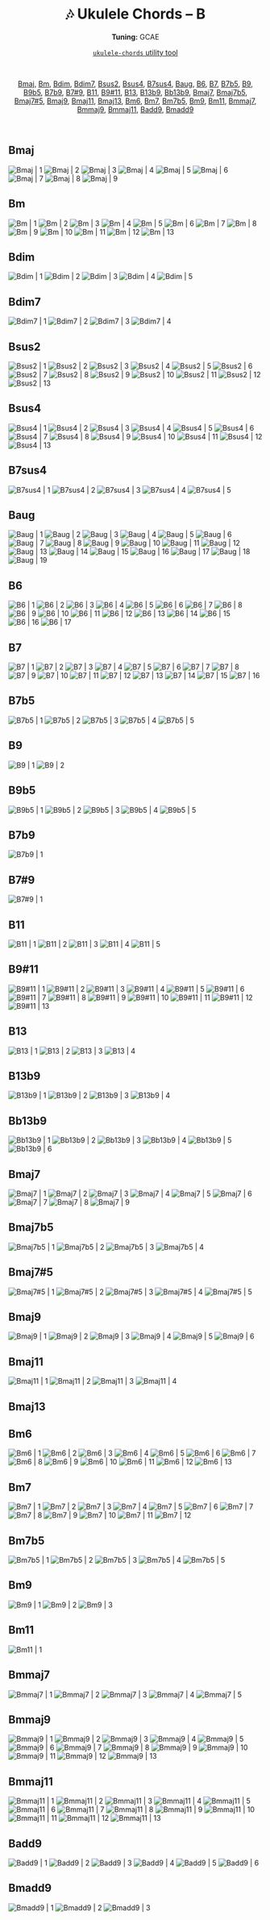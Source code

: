 <div align="center">
	<h1>🎶 Ukulele Chords – B</h1>
	<p>
		<strong>Tuning:</strong> GCAE
	</p>
	<p>
    	<a href="https://github.com/capevace/ukulele-chords"><code>ukulele-chords</code> utility tool</a>
	</p>
	<br>
	<p>
		<a href="#Bmaj">Bmaj</a>, <a href="#Bm">Bm</a>, <a href="#Bdim">Bdim</a>, <a href="#Bdim7">Bdim7</a>, <a href="#Bsus2">Bsus2</a>, <a href="#Bsus4">Bsus4</a>, <a href="#B7sus4">B7sus4</a>, <a href="#Baug">Baug</a>, <a href="#B6">B6</a>, <a href="#B7">B7</a>, <a href="#B7b5">B7b5</a>, <a href="#B9">B9</a>, <a href="#B9b5">B9b5</a>, <a href="#B7b9">B7b9</a>, <a href="#B7#9">B7#9</a>, <a href="#B11">B11</a>, <a href="#B9#11">B9#11</a>, <a href="#B13">B13</a>, <a href="#B13b9">B13b9</a>, <a href="#Bb13b9">Bb13b9</a>, <a href="#Bmaj7">Bmaj7</a>, <a href="#Bmaj7b5">Bmaj7b5</a>, <a href="#Bmaj7#5">Bmaj7#5</a>, <a href="#Bmaj9">Bmaj9</a>, <a href="#Bmaj11">Bmaj11</a>, <a href="#Bmaj13">Bmaj13</a>, <a href="#Bm6">Bm6</a>, <a href="#Bm7">Bm7</a>, <a href="#Bm7b5">Bm7b5</a>, <a href="#Bm9">Bm9</a>, <a href="#Bm11">Bm11</a>, <a href="#Bmmaj7">Bmmaj7</a>, <a href="#Bmmaj9">Bmmaj9</a>, <a href="#Bmmaj11">Bmmaj11</a>, <a href="#Badd9">Badd9</a>, <a href="#Bmadd9">Bmadd9</a>
	</p>
</div>
<br>


## Bmaj

![Bmaj | 1](../../svgs/Bmaj.svg) ![Bmaj | 2](../../svgs/Bmaj-2.svg) ![Bmaj | 3](../../svgs/Bmaj-3.svg) ![Bmaj | 4](../../svgs/Bmaj-4.svg) ![Bmaj | 5](../../svgs/Bmaj-5.svg) ![Bmaj | 6](../../svgs/Bmaj-6.svg) ![Bmaj | 7](../../svgs/Bmaj-7.svg) ![Bmaj | 8](../../svgs/Bmaj-8.svg) ![Bmaj | 9](../../svgs/Bmaj-9.svg) 

## Bm

![Bm | 1](../../svgs/Bm.svg) ![Bm | 2](../../svgs/Bm-2.svg) ![Bm | 3](../../svgs/Bm-3.svg) ![Bm | 4](../../svgs/Bm-4.svg) ![Bm | 5](../../svgs/Bm-5.svg) ![Bm | 6](../../svgs/Bm-6.svg) ![Bm | 7](../../svgs/Bm-7.svg) ![Bm | 8](../../svgs/Bm-8.svg) ![Bm | 9](../../svgs/Bm-9.svg) ![Bm | 10](../../svgs/Bm-10.svg) ![Bm | 11](../../svgs/Bm-11.svg) ![Bm | 12](../../svgs/Bm-12.svg) ![Bm | 13](../../svgs/Bm-13.svg) 

## Bdim

![Bdim | 1](../../svgs/Bdim.svg) ![Bdim | 2](../../svgs/Bdim-2.svg) ![Bdim | 3](../../svgs/Bdim-3.svg) ![Bdim | 4](../../svgs/Bdim-4.svg) ![Bdim | 5](../../svgs/Bdim-5.svg) 

## Bdim7

![Bdim7 | 1](../../svgs/Bdim7.svg) ![Bdim7 | 2](../../svgs/Bdim7-2.svg) ![Bdim7 | 3](../../svgs/Bdim7-3.svg) ![Bdim7 | 4](../../svgs/Bdim7-4.svg) 

## Bsus2

![Bsus2 | 1](../../svgs/Bsus2.svg) ![Bsus2 | 2](../../svgs/Bsus2-2.svg) ![Bsus2 | 3](../../svgs/Bsus2-3.svg) ![Bsus2 | 4](../../svgs/Bsus2-4.svg) ![Bsus2 | 5](../../svgs/Bsus2-5.svg) ![Bsus2 | 6](../../svgs/Bsus2-6.svg) ![Bsus2 | 7](../../svgs/Bsus2-7.svg) ![Bsus2 | 8](../../svgs/Bsus2-8.svg) ![Bsus2 | 9](../../svgs/Bsus2-9.svg) ![Bsus2 | 10](../../svgs/Bsus2-10.svg) ![Bsus2 | 11](../../svgs/Bsus2-11.svg) ![Bsus2 | 12](../../svgs/Bsus2-12.svg) ![Bsus2 | 13](../../svgs/Bsus2-13.svg) 

## Bsus4

![Bsus4 | 1](../../svgs/Bsus4.svg) ![Bsus4 | 2](../../svgs/Bsus4-2.svg) ![Bsus4 | 3](../../svgs/Bsus4-3.svg) ![Bsus4 | 4](../../svgs/Bsus4-4.svg) ![Bsus4 | 5](../../svgs/Bsus4-5.svg) ![Bsus4 | 6](../../svgs/Bsus4-6.svg) ![Bsus4 | 7](../../svgs/Bsus4-7.svg) ![Bsus4 | 8](../../svgs/Bsus4-8.svg) ![Bsus4 | 9](../../svgs/Bsus4-9.svg) ![Bsus4 | 10](../../svgs/Bsus4-10.svg) ![Bsus4 | 11](../../svgs/Bsus4-11.svg) ![Bsus4 | 12](../../svgs/Bsus4-12.svg) ![Bsus4 | 13](../../svgs/Bsus4-13.svg) 

## B7sus4

![B7sus4 | 1](../../svgs/B7sus4.svg) ![B7sus4 | 2](../../svgs/B7sus4-2.svg) ![B7sus4 | 3](../../svgs/B7sus4-3.svg) ![B7sus4 | 4](../../svgs/B7sus4-4.svg) ![B7sus4 | 5](../../svgs/B7sus4-5.svg) 

## Baug

![Baug | 1](../../svgs/Baug.svg) ![Baug | 2](../../svgs/Baug-2.svg) ![Baug | 3](../../svgs/Baug-3.svg) ![Baug | 4](../../svgs/Baug-4.svg) ![Baug | 5](../../svgs/Baug-5.svg) ![Baug | 6](../../svgs/Baug-6.svg) ![Baug | 7](../../svgs/Baug-7.svg) ![Baug | 8](../../svgs/Baug-8.svg) ![Baug | 9](../../svgs/Baug-9.svg) ![Baug | 10](../../svgs/Baug-10.svg) ![Baug | 11](../../svgs/Baug-11.svg) ![Baug | 12](../../svgs/Baug-12.svg) ![Baug | 13](../../svgs/Baug-13.svg) ![Baug | 14](../../svgs/Baug-14.svg) ![Baug | 15](../../svgs/Baug-15.svg) ![Baug | 16](../../svgs/Baug-16.svg) ![Baug | 17](../../svgs/Baug-17.svg) ![Baug | 18](../../svgs/Baug-18.svg) ![Baug | 19](../../svgs/Baug-19.svg) 

## B6

![B6 | 1](../../svgs/B6.svg) ![B6 | 2](../../svgs/B6-2.svg) ![B6 | 3](../../svgs/B6-3.svg) ![B6 | 4](../../svgs/B6-4.svg) ![B6 | 5](../../svgs/B6-5.svg) ![B6 | 6](../../svgs/B6-6.svg) ![B6 | 7](../../svgs/B6-7.svg) ![B6 | 8](../../svgs/B6-8.svg) ![B6 | 9](../../svgs/B6-9.svg) ![B6 | 10](../../svgs/B6-10.svg) ![B6 | 11](../../svgs/B6-11.svg) ![B6 | 12](../../svgs/B6-12.svg) ![B6 | 13](../../svgs/B6-13.svg) ![B6 | 14](../../svgs/B6-14.svg) ![B6 | 15](../../svgs/B6-15.svg) ![B6 | 16](../../svgs/B6-16.svg) ![B6 | 17](../../svgs/B6-17.svg) 

## B7

![B7 | 1](../../svgs/B7.svg) ![B7 | 2](../../svgs/B7-2.svg) ![B7 | 3](../../svgs/B7-3.svg) ![B7 | 4](../../svgs/B7-4.svg) ![B7 | 5](../../svgs/B7-5.svg) ![B7 | 6](../../svgs/B7-6.svg) ![B7 | 7](../../svgs/B7-7.svg) ![B7 | 8](../../svgs/B7-8.svg) ![B7 | 9](../../svgs/B7-9.svg) ![B7 | 10](../../svgs/B7-10.svg) ![B7 | 11](../../svgs/B7-11.svg) ![B7 | 12](../../svgs/B7-12.svg) ![B7 | 13](../../svgs/B7-13.svg) ![B7 | 14](../../svgs/B7-14.svg) ![B7 | 15](../../svgs/B7-15.svg) ![B7 | 16](../../svgs/B7-16.svg) 

## B7b5

![B7b5 | 1](../../svgs/B7b5.svg) ![B7b5 | 2](../../svgs/B7b5-2.svg) ![B7b5 | 3](../../svgs/B7b5-3.svg) ![B7b5 | 4](../../svgs/B7b5-4.svg) ![B7b5 | 5](../../svgs/B7b5-5.svg) 

## B9

![B9 | 1](../../svgs/B9.svg) ![B9 | 2](../../svgs/B9-2.svg) 

## B9b5

![B9b5 | 1](../../svgs/B9b5.svg) ![B9b5 | 2](../../svgs/B9b5-2.svg) ![B9b5 | 3](../../svgs/B9b5-3.svg) ![B9b5 | 4](../../svgs/B9b5-4.svg) ![B9b5 | 5](../../svgs/B9b5-5.svg) 

## B7b9

![B7b9 | 1](../../svgs/B7b9.svg) 

## B7#9

![B7#9 | 1](../../svgs/B7#9.svg) 

## B11

![B11 | 1](../../svgs/B11.svg) ![B11 | 2](../../svgs/B11-2.svg) ![B11 | 3](../../svgs/B11-3.svg) ![B11 | 4](../../svgs/B11-4.svg) ![B11 | 5](../../svgs/B11-5.svg) 

## B9#11

![B9#11 | 1](../../svgs/B9#11.svg) ![B9#11 | 2](../../svgs/B9#11-2.svg) ![B9#11 | 3](../../svgs/B9#11-3.svg) ![B9#11 | 4](../../svgs/B9#11-4.svg) ![B9#11 | 5](../../svgs/B9#11-5.svg) ![B9#11 | 6](../../svgs/B9#11-6.svg) ![B9#11 | 7](../../svgs/B9#11-7.svg) ![B9#11 | 8](../../svgs/B9#11-8.svg) ![B9#11 | 9](../../svgs/B9#11-9.svg) ![B9#11 | 10](../../svgs/B9#11-10.svg) ![B9#11 | 11](../../svgs/B9#11-11.svg) ![B9#11 | 12](../../svgs/B9#11-12.svg) ![B9#11 | 13](../../svgs/B9#11-13.svg) 

## B13

![B13 | 1](../../svgs/B13.svg) ![B13 | 2](../../svgs/B13-2.svg) ![B13 | 3](../../svgs/B13-3.svg) ![B13 | 4](../../svgs/B13-4.svg) 

## B13b9

![B13b9 | 1](../../svgs/B13b9.svg) ![B13b9 | 2](../../svgs/B13b9-2.svg) ![B13b9 | 3](../../svgs/B13b9-3.svg) ![B13b9 | 4](../../svgs/B13b9-4.svg) 

## Bb13b9

![Bb13b9 | 1](../../svgs/Bb13b9.svg) ![Bb13b9 | 2](../../svgs/Bb13b9-2.svg) ![Bb13b9 | 3](../../svgs/Bb13b9-3.svg) ![Bb13b9 | 4](../../svgs/Bb13b9-4.svg) ![Bb13b9 | 5](../../svgs/Bb13b9-5.svg) ![Bb13b9 | 6](../../svgs/Bb13b9-6.svg) 

## Bmaj7

![Bmaj7 | 1](../../svgs/Bmaj7.svg) ![Bmaj7 | 2](../../svgs/Bmaj7-2.svg) ![Bmaj7 | 3](../../svgs/Bmaj7-3.svg) ![Bmaj7 | 4](../../svgs/Bmaj7-4.svg) ![Bmaj7 | 5](../../svgs/Bmaj7-5.svg) ![Bmaj7 | 6](../../svgs/Bmaj7-6.svg) ![Bmaj7 | 7](../../svgs/Bmaj7-7.svg) ![Bmaj7 | 8](../../svgs/Bmaj7-8.svg) ![Bmaj7 | 9](../../svgs/Bmaj7-9.svg) 

## Bmaj7b5

![Bmaj7b5 | 1](../../svgs/Bmaj7b5.svg) ![Bmaj7b5 | 2](../../svgs/Bmaj7b5-2.svg) ![Bmaj7b5 | 3](../../svgs/Bmaj7b5-3.svg) ![Bmaj7b5 | 4](../../svgs/Bmaj7b5-4.svg) 

## Bmaj7#5

![Bmaj7#5 | 1](../../svgs/Bmaj7#5.svg) ![Bmaj7#5 | 2](../../svgs/Bmaj7#5-2.svg) ![Bmaj7#5 | 3](../../svgs/Bmaj7#5-3.svg) ![Bmaj7#5 | 4](../../svgs/Bmaj7#5-4.svg) ![Bmaj7#5 | 5](../../svgs/Bmaj7#5-5.svg) 

## Bmaj9

![Bmaj9 | 1](../../svgs/Bmaj9.svg) ![Bmaj9 | 2](../../svgs/Bmaj9-2.svg) ![Bmaj9 | 3](../../svgs/Bmaj9-3.svg) ![Bmaj9 | 4](../../svgs/Bmaj9-4.svg) ![Bmaj9 | 5](../../svgs/Bmaj9-5.svg) ![Bmaj9 | 6](../../svgs/Bmaj9-6.svg) 

## Bmaj11

![Bmaj11 | 1](../../svgs/Bmaj11.svg) ![Bmaj11 | 2](../../svgs/Bmaj11-2.svg) ![Bmaj11 | 3](../../svgs/Bmaj11-3.svg) ![Bmaj11 | 4](../../svgs/Bmaj11-4.svg) 

## Bmaj13



## Bm6

![Bm6 | 1](../../svgs/Bm6.svg) ![Bm6 | 2](../../svgs/Bm6-2.svg) ![Bm6 | 3](../../svgs/Bm6-3.svg) ![Bm6 | 4](../../svgs/Bm6-4.svg) ![Bm6 | 5](../../svgs/Bm6-5.svg) ![Bm6 | 6](../../svgs/Bm6-6.svg) ![Bm6 | 7](../../svgs/Bm6-7.svg) ![Bm6 | 8](../../svgs/Bm6-8.svg) ![Bm6 | 9](../../svgs/Bm6-9.svg) ![Bm6 | 10](../../svgs/Bm6-10.svg) ![Bm6 | 11](../../svgs/Bm6-11.svg) ![Bm6 | 12](../../svgs/Bm6-12.svg) ![Bm6 | 13](../../svgs/Bm6-13.svg) 

## Bm7

![Bm7 | 1](../../svgs/Bm7.svg) ![Bm7 | 2](../../svgs/Bm7-2.svg) ![Bm7 | 3](../../svgs/Bm7-3.svg) ![Bm7 | 4](../../svgs/Bm7-4.svg) ![Bm7 | 5](../../svgs/Bm7-5.svg) ![Bm7 | 6](../../svgs/Bm7-6.svg) ![Bm7 | 7](../../svgs/Bm7-7.svg) ![Bm7 | 8](../../svgs/Bm7-8.svg) ![Bm7 | 9](../../svgs/Bm7-9.svg) ![Bm7 | 10](../../svgs/Bm7-10.svg) ![Bm7 | 11](../../svgs/Bm7-11.svg) ![Bm7 | 12](../../svgs/Bm7-12.svg) 

## Bm7b5

![Bm7b5 | 1](../../svgs/Bm7b5.svg) ![Bm7b5 | 2](../../svgs/Bm7b5-2.svg) ![Bm7b5 | 3](../../svgs/Bm7b5-3.svg) ![Bm7b5 | 4](../../svgs/Bm7b5-4.svg) ![Bm7b5 | 5](../../svgs/Bm7b5-5.svg) 

## Bm9

![Bm9 | 1](../../svgs/Bm9.svg) ![Bm9 | 2](../../svgs/Bm9-2.svg) ![Bm9 | 3](../../svgs/Bm9-3.svg) 

## Bm11

![Bm11 | 1](../../svgs/Bm11.svg) 

## Bmmaj7

![Bmmaj7 | 1](../../svgs/Bmmaj7.svg) ![Bmmaj7 | 2](../../svgs/Bmmaj7-2.svg) ![Bmmaj7 | 3](../../svgs/Bmmaj7-3.svg) ![Bmmaj7 | 4](../../svgs/Bmmaj7-4.svg) ![Bmmaj7 | 5](../../svgs/Bmmaj7-5.svg) 

## Bmmaj9

![Bmmaj9 | 1](../../svgs/Bmmaj9.svg) ![Bmmaj9 | 2](../../svgs/Bmmaj9-2.svg) ![Bmmaj9 | 3](../../svgs/Bmmaj9-3.svg) ![Bmmaj9 | 4](../../svgs/Bmmaj9-4.svg) ![Bmmaj9 | 5](../../svgs/Bmmaj9-5.svg) ![Bmmaj9 | 6](../../svgs/Bmmaj9-6.svg) ![Bmmaj9 | 7](../../svgs/Bmmaj9-7.svg) ![Bmmaj9 | 8](../../svgs/Bmmaj9-8.svg) ![Bmmaj9 | 9](../../svgs/Bmmaj9-9.svg) ![Bmmaj9 | 10](../../svgs/Bmmaj9-10.svg) ![Bmmaj9 | 11](../../svgs/Bmmaj9-11.svg) ![Bmmaj9 | 12](../../svgs/Bmmaj9-12.svg) ![Bmmaj9 | 13](../../svgs/Bmmaj9-13.svg) 

## Bmmaj11

![Bmmaj11 | 1](../../svgs/Bmmaj11.svg) ![Bmmaj11 | 2](../../svgs/Bmmaj11-2.svg) ![Bmmaj11 | 3](../../svgs/Bmmaj11-3.svg) ![Bmmaj11 | 4](../../svgs/Bmmaj11-4.svg) ![Bmmaj11 | 5](../../svgs/Bmmaj11-5.svg) ![Bmmaj11 | 6](../../svgs/Bmmaj11-6.svg) ![Bmmaj11 | 7](../../svgs/Bmmaj11-7.svg) ![Bmmaj11 | 8](../../svgs/Bmmaj11-8.svg) ![Bmmaj11 | 9](../../svgs/Bmmaj11-9.svg) ![Bmmaj11 | 10](../../svgs/Bmmaj11-10.svg) ![Bmmaj11 | 11](../../svgs/Bmmaj11-11.svg) ![Bmmaj11 | 12](../../svgs/Bmmaj11-12.svg) ![Bmmaj11 | 13](../../svgs/Bmmaj11-13.svg) 

## Badd9

![Badd9 | 1](../../svgs/Badd9.svg) ![Badd9 | 2](../../svgs/Badd9-2.svg) ![Badd9 | 3](../../svgs/Badd9-3.svg) ![Badd9 | 4](../../svgs/Badd9-4.svg) ![Badd9 | 5](../../svgs/Badd9-5.svg) ![Badd9 | 6](../../svgs/Badd9-6.svg) 

## Bmadd9

![Bmadd9 | 1](../../svgs/Bmadd9.svg) ![Bmadd9 | 2](../../svgs/Bmadd9-2.svg) ![Bmadd9 | 3](../../svgs/Bmadd9-3.svg) 

